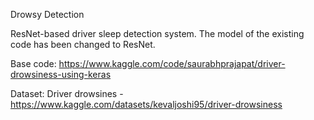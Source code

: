 Drowsy Detection

ResNet-based driver sleep detection system.
The model of the existing code has been changed to ResNet.

Base code: https://www.kaggle.com/code/saurabhprajapat/driver-drowsiness-using-keras

Dataset: Driver drowsines - https://www.kaggle.com/datasets/kevaljoshi95/driver-drowsiness
